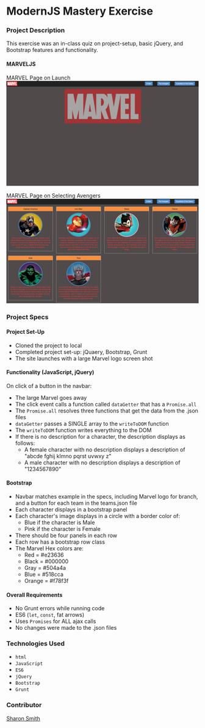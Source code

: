 # ModernJS Mastery Exercise

### Project Description 

This exercise was an in-class quiz on project-setup, basic jQuery, and Bootstrap features and functionality. 

#### MARVELJS
MARVEL Page on Launch
![MARVEL Page on Launch](https://raw.githubusercontent.com/SMITHsharon/modernjs-mastery-exercise-SMITHsharon/master/images/screenshots/on_load.png)

MARVEL Page on Selecting Avengers
![MARVEL Page on Selecting Avengers](https://raw.githubusercontent.com/SMITHsharon/modernjs-mastery-exercise-SMITHsharon/master/images/screenshots/on_click.png)

### Project Specs
#### Project Set-Up
- Cloned the project to local
- Completed project set-up: jQuaery, Bootstrap, Grunt
- The site launches with a large Marvel logo screen shot

#### Functionality (JavaScript, jQuery)
On click of a button in the navbar:
- The large Marvel goes away 
- The click event calls a function called `dataGetter` that has a `Promise.all`
- The `Promise.all` resolves three functions that get the data from the .json files
- `dataGetter` passes a SINGLE array to the `writeToDOM` function
- The `writeToDOM` function writes everything to the DOM
- If there is no description for a character, the description displays as follows:
	- A female character with no description displays a description of "abcde fghij klmno pqrst uvwxy z"
	- A male character with no description displays a description of "1234567890"

#### Bootstrap
- Navbar matches example in the specs, including Marvel logo for branch, and a button for each team in the teams.json file
- Each character displays in a bootstrap panel
- Each character's image displays in a circle with a border color of:
	- Blue if the character is Male
	- Pink if the character is Female
- There should be four panels in each row
- Each row has a bootstrap row class
- The Marvel Hex colors are:
	* Red = #e23636	
	* Black = #000000	
	* Gray = #504a4a	
	* Blue = #518cca	
	* Orange = #f78f3f

#### Overall Requirements
- No Grunt errors while running code
- ES6 (`let`, `const`, fat arrows)
- Uses `Promises` for ALL ajax calls
- No changes were made to the .json files

### Technologies Used
- `html`
- `JavaScript`
- `ES6`
- `jQuery`
- `Bootstrap`
- `Grunt`

### Contributor
[Sharon Smith](https://github.com/SMITHsharon)

